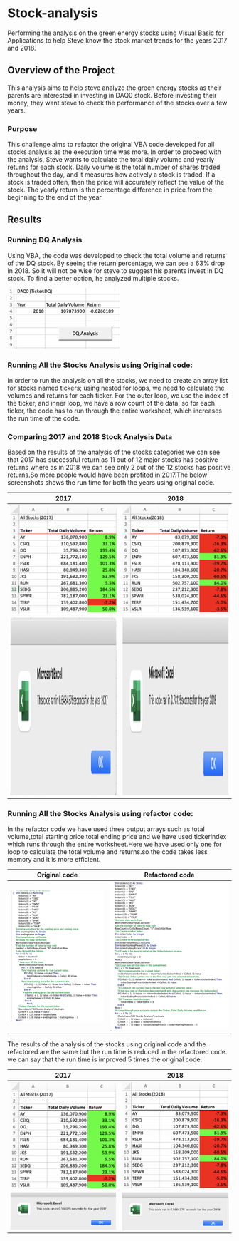# Stock-analysis
Performing the analysis on the green energy stocks using Visual Basic for Applications to help Steve know the stock market trends for the years 2017 and 2018.
 

## Overview of the Project
This analysis aims to help steve analyze the green energy stocks as their parents are interested in investing in DAQ0 stock. Before investing their money, they want steve to check the performance of the stocks over a few years.
### Purpose
This challenge aims to refactor the original VBA code developed for all stocks analysis as the execution time was more.
In order to proceed with the analysis, Steve wants to calculate the total daily volume and yearly returns for each stock. Daily volume is the total number of shares traded throughout the day, and it measures how actively a stock is traded. If a stock is traded often, then the price will accurately reflect the value of the stock. The yearly return is the percentage difference in price from the beginning to the end of the year.

## Results
### Running DQ Analysis
Using VBA, the code was developed to check the total volume and returns of the DQ stock. By seeing the return percentage, we can see a 63% drop in 2018. So it will not be wise for steve to suggest his parents invest in DQ stock. To find a better option, he analyzed multiple stocks.

![image](StockAnalysis_output/DAQO.png)

### Running All the Stocks Analysis using Original code:
In order to run the analysis on all the stocks, we need to create an array list for stocks named tickers; using nested for loops, we need to calculate the volumes and returns for each ticker. For the outer loop, we use the index of the ticker, and inner loop, we have a row count of the data, so for each ticker, the code has to run through the entire worksheet, which increases the run time of the code.

### Comparing 2017 and 2018 Stock Analysis Data
Based on the results of the analysis of the stocks categories we can see that 2017 has successful return as 11 out of 12 major stocks has positive returns where as in 2018 we can see only 2 out of the 12 stocks has positive returns.So more people would have been profited in 2017.The below screenshots shows the run time for both the years using original code.

| 2017          | 2018          |
| ------------- | ------------- |   
|<img src = "StockAnalysis_output/AllStocksAnalysis2017.png" width = "350">| <img src = "StockAnalysis_output/AllStocksAnalysis2018.png" width = "350"> |
|<img src = "StockAnalysis_output/Performance_AllStockAnalysis2017.png" width = "350" height = "400">| <img src = "StockAnalysis_output/Performance_AllStockAnalysis2018.png" width = "350" height = "400"> |

### Running All the Stocks Analysis using refactor code:
In the refactor code we have used three output arrays such as total volume,total starting price,total ending price and we have used tickerindex which runs through the entire worksheet.Here we have used only one for loop to calculate the total volume and returns.so the code takes less memory and it is more efficient.

| Original code         | Refactored code         |
| -------------         | -------------           |
|![image](StockAnalysis_output/OriginalCode.png) | ![image](StockAnalysis_output/RefactoredCode.png)  |
                        
The results of the analysis of the stocks using original code and the refactored are the same but the run time is reduced in the refactored code.
we can say that the run time is improved 5 times the original code.

| 2017          | 2018          |
| ------------- | ------------- |
| ![image](StockAnalysis_output/VBA_Challenge_RefactorCode_2017.png) | ![image](StockAnalysis_output/VBA_Challenge_RefactorCode_2018.png)  |
|![image](Resources/VBA_Challenge_2017.png)                          | ![image](Resources/VBA_Challenge_2018.png) |


















